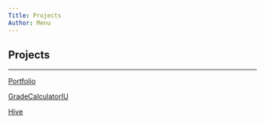 ```yaml
---
Title: Projects
Author: Menu
---
```


## Projects
<hr/>

[Portfolio](?projects/portfolio)

[GradeCalculatorIU](?projects/gradecalculatoriu)

[Hive](?projects/hive)
